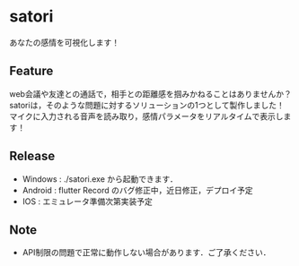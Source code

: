 # satori

あなたの感情を可視化します！

## Feature
web会議や友達との通話で，相手との距離感を掴みかねることはありませんか？
satoriは，そのような問題に対するソリューションの1つとして製作しました！
マイクに入力される音声を読み取り，感情パラメータをリアルタイムで表示します！

## Release
- Windows : ./satori.exe から起動できます．
- Android : flutter Record のバグ修正中，近日修正，デプロイ予定
- IOS     : エミュレータ準備次第実装予定

## Note
- API制限の問題で正常に動作しない場合があります．ご了承ください．

